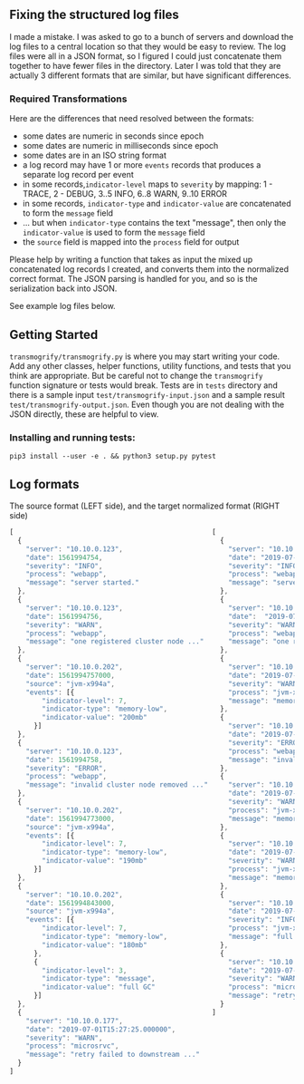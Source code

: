 ## Fixing the structured log files

I made a mistake.  I was asked to go to a bunch of servers and download the log files to a central location so that they would be easy to review.  The log files were all in a JSON format, so I figured I could just concatenate them together to have fewer files in the directory.  Later I was told that they are actually 3 different formats that are similar, but have significant
differences.  

### Required Transformations

Here are the differences that need resolved between the formats:

* some dates are numeric in seconds since epoch
* some dates are numeric in milliseconds since epoch
* some dates are in an ISO string format
* a log record may have 1 or more `events` records that produces a separate log record per event
* in some records,`indicator-level` maps to `severity` by mapping:
          1 - TRACE, 2 - DEBUG, 3..5 INFO, 6..8 WARN, 9..10 ERROR
* in some records, `indicator-type` and `indicator-value` are concatenated to form the `message` field
* ... but when `indicator-type` contains the text "message", then only the `indicator-value` is used to form the `message` field
* the `source` field is mapped into the `process` field for output

Please help by writing a function that takes as input the mixed up concatenated log records I created, and converts them into the normalized correct format.  The JSON parsing is handled for you, and so is the serialization back into JSON.  

See example log files below.

## Getting Started

`transmogrify/transmogrify.py` is where you may start writing your code.  Add any other classes, helper functions, utility functions, and tests that you think are appropriate.  But be careful not to change the `transmogrify` function signature or tests would break.  Tests are in `tests` directory and there is a sample input `test/transmogrify-input.json` and a sample result `test/transmogrify-output.json`.  Even though you are not dealing with the JSON directly, these are helpful to view.

### Installing and running tests:

```
pip3 install --user -e . && python3 setup.py pytest
```

## Log formats

The source format (LEFT side), and the target normalized format (RIGHT side)

```javascript
[                                                 [
  {                                                 {
    "server": "10.10.0.123",                          "server": "10.10.0.123",
    "date": 1561994754,                               "date": "2019-07-01T15:25:54.000000",
    "severity": "INFO",                               "severity": "INFO",
    "process": "webapp",                              "process": "webapp",
    "message": "server started."                      "message": "server started."
  },                                                },
  {                                                 {
    "server": "10.10.0.123",                          "server": "10.10.0.123",
    "date": 1561994756,                               "date":  "2019-07-01T15:25:56.000000",
    "severity": "WARN",                               "severity": "WARN",
    "process": "webapp",                              "process": "webapp",
    "message": "one registered cluster node ..."      "message": "one registered cluster node ..."
  },                                                },
  {                                                 {
    "server": "10.10.0.202",                          "server": "10.10.0.202",
    "date": 1561994757000,                            "date": "2019-07-01T15:25:57.000000",
    "source": "jvm-x994a",                            "severity": "WARN",
    "events": [{                                      "process": "jvm-x994a",
        "indicator-level": 7,                         "message": "memory-low 200mb"
        "indicator-type": "memory-low",             },
        "indicator-value": "200mb"                  {
      }]                                              "server": "10.10.0.123",
  },                                                  "date": "2019-07-01T15:25:58.000000",
  {                                                   "severity": "ERROR",
    "server": "10.10.0.123",                          "process": "webapp",
    "date": 1561994758,                               "message": "invalid cluster node removed ..."
    "severity": "ERROR",                            },
    "process": "webapp",                            {
    "message": "invalid cluster node removed ..."     "server": "10.10.0.202",
  },                                                  "date": "2019-07-01T15:26:13.000000",
  {                                                   "severity": "WARN",
    "server": "10.10.0.202",                          "process": "jvm-x994a",
    "date": 1561994773000,                            "message": "memory-low 190mb"
    "source": "jvm-x994a",                          },
    "events": [{                                    {
        "indicator-level": 7,                         "server": "10.10.0.202",
        "indicator-type": "memory-low",               "date": "2019-07-01T15:27:23.000000",
        "indicator-value": "190mb"                    "severity": "WARN",
      }]                                              "process": "jvm-x994a",
  },                                                  "message": "memory-low 180mb"
  {                                                 },
    "server": "10.10.0.202",                        {
    "date": 1561994843000,                            "server": "10.10.0.202",
    "source": "jvm-x994a",                            "date": "2019-07-01T15:27:23.000000",
    "events": [{                                      "severity": "INFO",
        "indicator-level": 7,                         "process": "jvm-x994a",
        "indicator-type": "memory-low",               "message": "full GC"
        "indicator-value": "180mb"                  },
      },                                            {
      {                                               "server": "10.10.0.177",
        "indicator-level": 3,                         "date": "2019-07-01T15:27:25.000000",
        "indicator-type": "message",                  "severity": "WARN",
        "indicator-value": "full GC"                  "process": "microsrvc",
      }]                                              "message": "retry failed to downstream ..."
  },                                                }
  {                                               ]
    "server": "10.10.0.177",
    "date": "2019-07-01T15:27:25.000000",
    "severity": "WARN",
    "process": "microsrvc",
    "message": "retry failed to downstream ..."
  }
]
```
